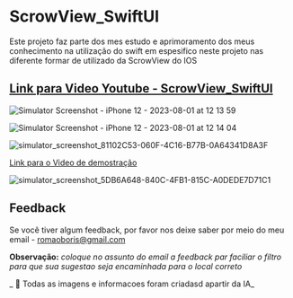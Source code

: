 
# ScrowView_SwiftUI

Este projeto faz parte dos mes estudo e aprimoramento dos meus conhecimento na utilização do swift em espesifico neste projeto nas diferente formar de utilizado da ScrowView do IOS 

## [Link para Video Youtube - ScrowView_SwiftUI](https://youtube.com/shorts/88T-3pKTnyI?feature=share)

![Simulator Screenshot - iPhone 12 - 2023-08-01 at 12 13 59](https://github.com/BorisRomaoAntunes/LayoutsScrowView2/assets/62909074/1c77df6e-e4ea-4518-9157-4921ca2ee07b)

![Simulator Screenshot - iPhone 12 - 2023-08-01 at 12 14 04](https://github.com/BorisRomaoAntunes/LayoutsScrowView2/assets/62909074/95f3c818-3a1e-4448-b9ab-240f39cf9c3d)

![simulator_screenshot_81102C53-060F-4C16-B77B-0A64341D8A3F](https://github.com/BorisRomaoAntunes/LayoutsScrowView2/assets/62909074/12ca6872-289d-4ac5-b5da-96f5122143b1)

[Link para o Video de demostração](https://youtube.com/shorts/88T-3pKTnyI?feature=share)

![simulator_screenshot_5DB6A648-840C-4FB1-815C-A0DEDE7D71C1](https://github.com/BorisRomaoAntunes/LayoutsScrowView2/assets/62909074/6367fdcb-f8c2-4a78-8132-975e9f5abe43)

## Feedback

Se você tiver algum feedback, por favor nos deixe saber por meio do meu email - romaoboris@gmail.com 

**Observação:** _coloque no assunto do email a feedback par faciliar o filtro para que sua sugestao seja encaminhada para o local correto_

_ 🤖 Todas as imagens e informacoes foram criadasd apartir da IA_




